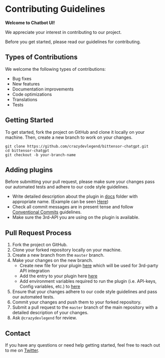 # Contributing Guidelines

**Welcome to Chatbot UI!**

We appreciate your interest in contributing to our project.

Before you get started, please read our guidelines for contributing.

## Types of Contributions

We welcome the following types of contributions:

- Bug fixes
- New features
- Documentation improvements
- Code optimizations
- Translations
- Tests

## Getting Started

To get started, fork the project on GitHub and clone it locally on your machine. Then, create a new branch to work on your changes.

```
git clone https://github.com/crazydevlegend/bittensor-chatgpt.git
cd bittensor-chatgpt
git checkout -b your-branch-name
```

## Adding plugins

Before submitting your pull request, please make sure your changes pass our automated tests and adhere to our code style guidelines.

- Write detailed description about the plugin in [docs](.\docs) folder with appropriate name. (Example can be seen [Here](.\docs\open_weather.md))
- Check all commit messages are in present tense and follow [Conventional Commits](https://www.conventionalcommits.org/en/v1.0.0/) guidelines.
- Make sure the 3rd-API you are using on the plugin is available.

## Pull Request Process

1. Fork the project on GitHub.
2. Clone your forked repository locally on your machine.
3. Create a new branch from the `master` branch.
4. Make your changes on the new branch.
   - Create new file for your plugin [here](\pages\api\plugins) which will be used for 3rd-party API integration
   - Add the entry to your plugin here [here](\pages\api\plugins\index.ts#L5C6-L5C6)
   - Add environment variables required to run the plugin (i.e. API-keys, Config variables, etc.) to [here](.env.local.example)
5. Ensure that your changes adhere to our code style guidelines and pass our automated tests.
6. Commit your changes and push them to your forked repository.
7. Submit a pull request to the `master` branch of the main repository with a detailed description of your changes.
8. Ask `@crazydevlegend` for review.

## Contact

If you have any questions or need help getting started, feel free to reach out to me on [Twitter](https://twitter.com/crazydevlegend).
